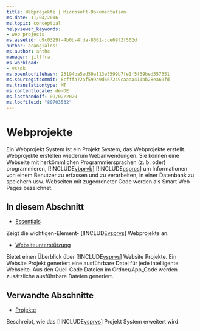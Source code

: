 ```yaml
---
title: Webprojekte | Microsoft-Dokumentation
ms.date: 11/04/2016
ms.topic: conceptual
helpviewer_keywords:
- web projects
ms.assetid: d9c0329f-4b0b-4fda-8061-cce69f2f502d
author: acangialosi
ms.author: anthc
manager: jillfra
ms.workload:
- vssdk
ms.openlocfilehash: 23194ba5ad59a113e5599b7fe1f5f39bed557351
ms.sourcegitcommit: 6cfffa72af599a9d667249caaaa411bb28ea69fd
ms.translationtype: MT
ms.contentlocale: de-DE
ms.lasthandoff: 09/02/2020
ms.locfileid: "80703532"
---
```

# <a name="web-projects"></a>Webprojekte
Ein Webprojekt System ist ein Projekt System, das Webprojekte erstellt. Webprojekte erstellen wiederum Webanwendungen. Sie können eine Webseite mit herkömmlichen Programmiersprachen (z. b. oder) programmieren, [!INCLUDE[vbprvb](../../code-quality/includes/vbprvb_md.md)] [!INCLUDE[csprcs](../../data-tools/includes/csprcs_md.md)] um Informationen von einem Benutzer zu erfassen und zu verarbeiten, in einer Datenbank zu speichern usw. Webseiten mit zugeordneter Code werden als Smart Web Pages bezeichnet.

## <a name="in-this-section"></a>In diesem Abschnitt
- [Essentials](../../extensibility/internals/web-project-essentials.md)

 Zeigt die wichtigen-Element- [!INCLUDE[vsprvs](../../code-quality/includes/vsprvs_md.md)] Webprojekte an.

- [Websiteunterstützung](../../extensibility/internals/web-site-support.md)

 Bietet einen Überblick über [!INCLUDE[vsprvs](../../code-quality/includes/vsprvs_md.md)] Website Projekte. Ein Website Projekt generiert eine ausführbare Datei für jede intelligente Webseite. Aus den Quell Code Dateien im Ordner/App_Code werden zusätzliche ausführbare Dateien generiert.

## <a name="related-sections"></a>Verwandte Abschnitte
- [Projekte](../../extensibility/internals/projects.md)

 Beschreibt, wie das [!INCLUDE[vsprvs](../../code-quality/includes/vsprvs_md.md)] Projekt System erweitert wird.
